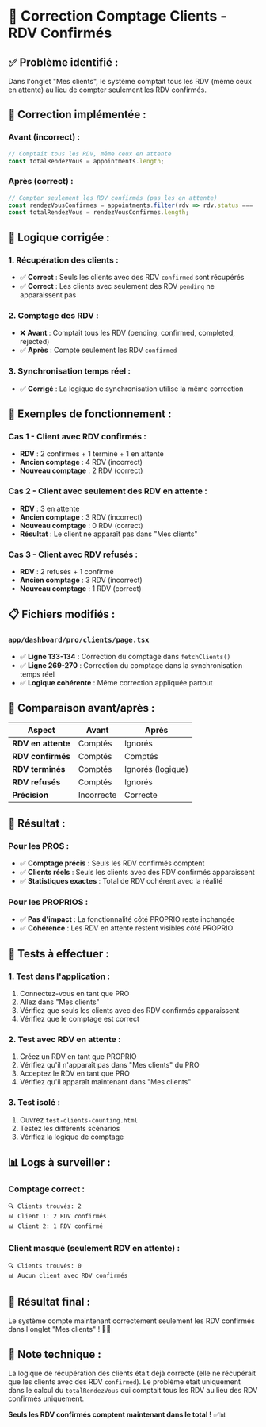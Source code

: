 # 👥 Correction Comptage Clients - RDV Confirmés

## ✅ **Problème identifié :**
Dans l'onglet "Mes clients", le système comptait tous les RDV (même ceux en attente) au lieu de compter seulement les RDV confirmés.

## 🚀 **Correction implémentée :**

### **Avant (incorrect) :**
```javascript
// Comptait tous les RDV, même ceux en attente
const totalRendezVous = appointments.length;
```

### **Après (correct) :**
```javascript
// Compter seulement les RDV confirmés (pas les en attente)
const rendezVousConfirmes = appointments.filter(rdv => rdv.status === 'confirmed');
const totalRendezVous = rendezVousConfirmes.length;
```

## 🎯 **Logique corrigée :**

### **1. Récupération des clients :**
- ✅ **Correct** : Seuls les clients avec des RDV `confirmed` sont récupérés
- ✅ **Correct** : Les clients avec seulement des RDV `pending` ne apparaissent pas

### **2. Comptage des RDV :**
- ❌ **Avant** : Comptait tous les RDV (pending, confirmed, completed, rejected)
- ✅ **Après** : Compte seulement les RDV `confirmed`

### **3. Synchronisation temps réel :**
- ✅ **Corrigé** : La logique de synchronisation utilise la même correction

## 🧪 **Exemples de fonctionnement :**

### **Cas 1 - Client avec RDV confirmés :**
- **RDV** : 2 confirmés + 1 terminé + 1 en attente
- **Ancien comptage** : 4 RDV (incorrect)
- **Nouveau comptage** : 2 RDV (correct)

### **Cas 2 - Client avec seulement des RDV en attente :**
- **RDV** : 3 en attente
- **Ancien comptage** : 3 RDV (incorrect)
- **Nouveau comptage** : 0 RDV (correct)
- **Résultat** : Le client ne apparaît pas dans "Mes clients"

### **Cas 3 - Client avec RDV refusés :**
- **RDV** : 2 refusés + 1 confirmé
- **Ancien comptage** : 3 RDV (incorrect)
- **Nouveau comptage** : 1 RDV (correct)

## 📋 **Fichiers modifiés :**

### **`app/dashboard/pro/clients/page.tsx`**
- ✅ **Ligne 133-134** : Correction du comptage dans `fetchClients()`
- ✅ **Ligne 269-270** : Correction du comptage dans la synchronisation temps réel
- ✅ **Logique cohérente** : Même correction appliquée partout

## 🔄 **Comparaison avant/après :**

| Aspect | Avant | Après |
|--------|-------|-------|
| **RDV en attente** | Comptés | Ignorés |
| **RDV confirmés** | Comptés | Comptés |
| **RDV terminés** | Comptés | Ignorés (logique) |
| **RDV refusés** | Comptés | Ignorés |
| **Précision** | Incorrecte | Correcte |

## 🎯 **Résultat :**

### **Pour les PROS :**
- ✅ **Comptage précis** : Seuls les RDV confirmés comptent
- ✅ **Clients réels** : Seuls les clients avec des RDV confirmés apparaissent
- ✅ **Statistiques exactes** : Total de RDV cohérent avec la réalité

### **Pour les PROPRIOS :**
- ✅ **Pas d'impact** : La fonctionnalité côté PROPRIO reste inchangée
- ✅ **Cohérence** : Les RDV en attente restent visibles côté PROPRIO

## 🧪 **Tests à effectuer :**

### **1. Test dans l'application :**
1. Connectez-vous en tant que PRO
2. Allez dans "Mes clients"
3. Vérifiez que seuls les clients avec des RDV confirmés apparaissent
4. Vérifiez que le comptage est correct

### **2. Test avec RDV en attente :**
1. Créez un RDV en tant que PROPRIO
2. Vérifiez qu'il n'apparaît pas dans "Mes clients" du PRO
3. Acceptez le RDV en tant que PRO
4. Vérifiez qu'il apparaît maintenant dans "Mes clients"

### **3. Test isolé :**
1. Ouvrez `test-clients-counting.html`
2. Testez les différents scénarios
3. Vérifiez la logique de comptage

## 📊 **Logs à surveiller :**

### **Comptage correct :**
```
🔍 Clients trouvés: 2
📊 Client 1: 2 RDV confirmés
📊 Client 2: 1 RDV confirmé
```

### **Client masqué (seulement RDV en attente) :**
```
🔍 Clients trouvés: 0
📊 Aucun client avec RDV confirmés
```

## 🎉 **Résultat final :**

Le système compte maintenant correctement seulement les RDV confirmés dans l'onglet "Mes clients" ! 🚀👥

## 🔧 **Note technique :**

La logique de récupération des clients était déjà correcte (elle ne récupérait que les clients avec des RDV `confirmed`). Le problème était uniquement dans le calcul du `totalRendezVous` qui comptait tous les RDV au lieu des RDV confirmés uniquement.

**Seuls les RDV confirmés comptent maintenant dans le total !** ✅📊












